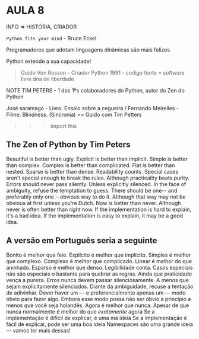 # AULA 8

INFO => HISTÓRIA, CRIADOR

`Python fits your mind` - Bruce Eckel

Programadores que adotam linguagens dinâmicas são mais felizes

Python extende a sua capacidade!

> Guido Von Rosson - Criador Python
1991 - codigo fonte = software livre
dna de liberdade

 NOTE TIM PETERS - 1 dos 1ºs colaboradores do Python, autor do Zen do Python

José saramago - Livro: Ensaio sobre a cegueira / Fernando Meirelles - Filme: Blindness. (Sincronia) ==
Guido com Tim Petters

>>> import this

## The Zen of Python by Tim Peters

Beautiful is better than ugly.
Explicit is better than implicit.
Simple is better than complex.
Complex is better than complicated.
Flat is better than nested.
Sparse is better than dense.
Readability counts.
Special cases aren't special enough to break the rules.
Although practicality beats purity.
Errors should never pass silently.
Unless explicitly silenced.
In the face of ambiguity, refuse the temptation to guess.
There should be one-- and preferably only one --obvious way to do it.
Although that way may not be obvious at first unless you're Dutch.
Now is better than never.
Although never is often better than *right* now.
If the implementation is hard to explain, it's a bad idea.
If the implementation is easy to explain, it may be a good idea.

## A versão em Português seria a seguinte

Bonito é melhor que feio.
Explícito é melhor que implícito.
Simples é melhor que complexo.
Complexo é melhor que complicado.
Linear é melhor do que aninhado.
Esparso é melhor que denso.
Legibilidade conta.
Casos especiais não são especiais o bastante para quebrar as regras.
Ainda que praticidade vença a pureza.
Erros nunca devem passar silenciosamente.
A menos que sejam explicitamente silenciados.
Diante da ambiguidade, recuse a tentação de adivinhar.
Dever haver um — e preferencialmente apenas um — modo óbvio para fazer algo.
Embora esse modo possa não ser óbvio a princípio a menos que você seja holandês.
Agora é melhor que nunca.
Apesar de que nunca normalmente é melhor do que *exatamente* agora
Se a implementação é difícil de explicar, é uma má ideia
Se a implementação é fácil de explicar, pode ser uma boa ideia
Namespaces são uma grande ideia — vamos ter mais dessas!
